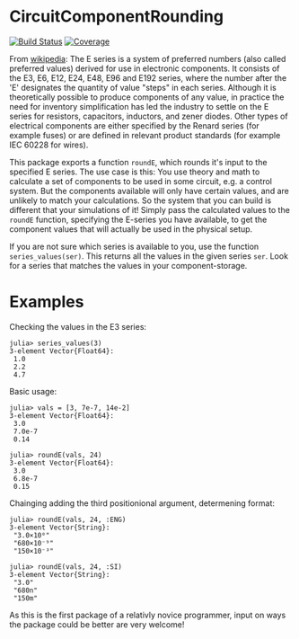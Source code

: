 # CircuitComponentRounding

<!---[![Stable](https://img.shields.io/badge/docs-stable-blue.svg)](https://KronosTheLate.github.io/CircuitComponentRounding.jl/stable)--->
<!---[![Dev](https://img.shields.io/badge/docs-dev-blue.svg)](https://KronosTheLate.github.io/CircuitComponentRounding.jl/dev)--->
[![Build Status](https://github.com/KronosTheLate/CircuitComponentRounding.jl/workflows/CI/badge.svg)](https://github.com/KronosTheLate/CircuitComponentRounding.jl/actions)
[![Coverage](https://codecov.io/gh/KronosTheLate/CircuitComponentRounding.jl/branch/master/graph/badge.svg)](https://codecov.io/gh/KronosTheLate/CircuitComponentRounding.jl)

From [wikipedia](https://en.wikipedia.org/wiki/E_series_of_preferred_numbers):
The E series is a system of preferred numbers (also called preferred values) derived for use in electronic components. It consists of the E3, E6, E12, E24, E48, E96 and E192 series, where the number after the 'E' designates the quantity of value "steps" in each series. Although it is theoretically possible to produce components of any value, in practice the need for inventory simplification has led the industry to settle on the E series for resistors, capacitors, inductors, and zener diodes. Other types of electrical components are either specified by the Renard series (for example fuses) or are defined in relevant product standards (for example IEC 60228 for wires).

This package exports a function `roundE`, which rounds it's 
input to the specified E series. The use case is this:
You use theory and math to calculate a set of components to be used in some circuit, e.g. a control system. But the components available will only have certain values, and are unlikely to match your calculations. So the system that you can build is different that your simulations of it! Simply pass the calculated values to the `roundE` function, specifying the E-series you have available, to get the component values that will actually be used in the physical setup.

If you are not sure which series is available to you, use the function `series_values(ser)`. This returns all the values in the given series `ser`. Look for a series that matches the values in your component-storage.

# Examples
Checking the values in the E3 series:
```julia-repl
julia> series_values(3)
3-element Vector{Float64}:
 1.0
 2.2
 4.7
```

Basic usage:
```julia-repl
julia> vals = [3, 7e-7, 14e-2]
3-element Vector{Float64}:
 3.0
 7.0e-7
 0.14

julia> roundE(vals, 24)
3-element Vector{Float64}:
 3.0
 6.8e-7
 0.15
 ```

Chainging adding the third positionional argument, determening format:
```julia-repl
julia> roundE(vals, 24, :ENG)
3-element Vector{String}:
 "3.0×10⁰"
 "680×10⁻⁹"
 "150×10⁻³"
```

```julia-repl
julia> roundE(vals, 24, :SI)
3-element Vector{String}:
 "3.0"
 "680n"
 "150m"
```
  
  
  

As this is the first package of a relativly novice programmer, input on ways the package could be better are very welcome!
